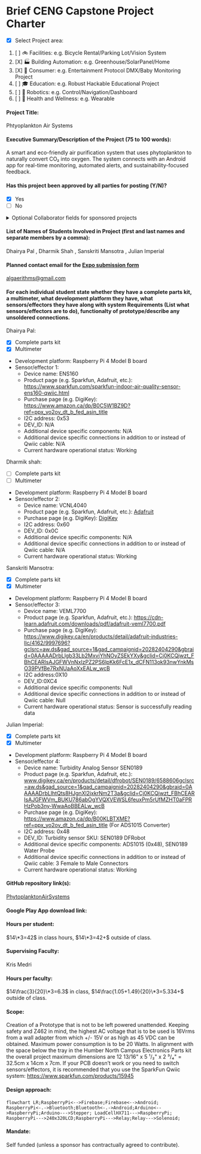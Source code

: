 # Brief CENG Capstone Project Charter
-  [x] Select Project area:
1. [ ] :bike: Facilities: e.g. Bicycle Rental/Parking Lot/Vision System
2. [X] :factory: Building Automation: e.g. Greenhouse/SolarPanel/Home
3. [X] :movie_camera: Consumer: e.g. Entertainment Protocol DMX/Baby Monitoring Project
4. [ ] :mortar_board: Education: e.g. Robust Hackable Educational Project
5. [ ] :robot: Robotics: e.g. Control/Navigation/Dashboard
6. [ ] :ski: Health and Wellness: e.g. Wearable
####  Project Title: 
Phtyoplankton Air Systems

####  Executive Summary/Description of the Project (75 to 100 words): 
A smart and eco-friendly air purification system that uses 
phytoplankton to naturally convert CO₂ into oxygen. The system connects with an Android app 
for real-time monitoring, automated alerts, and sustainability-focused feedback.

####  Has this project been approved by all parties for posting (Y/N)?
-  [x] Yes
-  [ ] No
<details><summary>Optional Collaborator fields for sponsored projects</summary>

#### Sponsoring Industry and Personnel: 
#### Hours contributed: 
#### Number of full-time employees, year established, private or not-for-profit: 
#### Value of equipment or access to equipment provided: 
#### FAST contribution: 
</details>

####  List of Names of Students Involved in Project (first and last names and separate members by a comma):
Dhairya Pal , Dharmik Shah , Sanskriti Mansotra , Julian Imperial

####  Planned contact email for the [Expo submission form](https://appliedtechnology.humber.ca/shows/past-shows/advanced-manufacturing-projects/advanced-manufacturing-student-submission-form.html)
algaerithms@gmail.com

####  For each individual student state whether they have a complete parts kit, a multimeter, what development platform they have, what sensors/effectors they have along with system Requirements (List what sensors/effectors are to do), functionalty of prototype/describe any unsoldered connections.
Dhairya Pal:
- [X] Complete parts kit
- [X] Multimeter
- Development platform: Raspberry Pi 4 Model B board
- Sensor/effector 1:
  - Device name: ENS160
  - Product page (e.g. Sparkfun, Adafruit, etc.): https://www.sparkfun.com/sparkfun-indoor-air-quality-sensor-ens160-qwiic.html
  - Purchase page (e.g. DigiKey): https://www.amazon.ca/dp/B0C5W1BZ9D?ref=ppx_yo2ov_dt_b_fed_asin_title
  - I2C address: 0x53
  - DEV_ID: N/A
  - Additional device specific components: N/A
  - Additional device specific connections in addition to or instead of Qwiic cable: N/A
  - Current hardware operational status: Working

Dharmik shah:
- [ ] Complete parts kit
- [ ] Multimeter
- Development platform: Raspberry Pi 4 Model B board
- Sensor/effector 2:
  - Device name: VCNL4040
  - Product page (e.g. Sparkfun, Adafruit, etc.): [Adafruit](https://cdn-learn.adafruit.com/downloads/pdf/adafruit-vcnl4040-proximity-sensor.pdf)
  - Purchase page (e.g. DigiKey): [DigiKey](https://www.digikey.ca/en/products/detail/adafruit-industries-llc/4161/10385108)
  - I2C address: 0x60
  - DEV_ID: 0x0C
  - Additional device specific components: N/A 
  - Additional device specific connections in addition to or instead of Qwiic cable: N/A 
  - Current hardware operational status: Working

Sanskriti Mansotra:
- [X] Complete parts kit
- [X] Multimeter
- Development platform: Raspberry Pi 4 Model B board
- Sensor/effector 3:
  - Device name: VEML7700
  - Product page (e.g. Sparkfun, Adafruit, etc.): https://cdn-learn.adafruit.com/downloads/pdf/adafruit-veml7700.pdf
  - Purchase page (e.g. DigiKey): https://www.digikey.ca/en/products/detail/adafruit-industries-llc/4162/9997696?gclsrc=aw.ds&gad_source=1&gad_campaignid=20282404290&gbraid=0AAAAADrbLlgb33Lb2MxvjYhNOyZSEkYXy&gclid=Cj0KCQjwzt_FBhCEARIsAJGFWVnNxIzPZ2PS6lpKk6FcE1x_dCFN113ok93nwYnkMsO39PVfBe7RxNUaAoXxEALw_wcB
  - I2C address:0X10
  - DEV_ID:0XC4
  - Additional device specific components: Null
  - Additional device specific connections in addition to or instead of Qwiic cable: Null
  - Current hardware operational status: Sensor is successfully reading data

Julian Imperial:
- [X] Complete parts kit
- [x] Multimeter
- Development platform: Raspberry Pi 4 Model B board
- Sensor/effector 4:
  - Device name: Turbidity Analog Sensor SEN0189 
  - Product page (e.g. Sparkfun, Adafruit, etc.): www.digikey.ca/en/products/detail/dfrobot/SEN0189/6588606gclsrc=aw.ds&gad_source=1&gad_campaignid=20282404290&gbraid=0AAAAADrbLlhtQts8HJgnXl2jxkrNm2T3a&gclid=Cj0KCQjwzt_FBhCEARIsAJGFWVm_BUKU786abOgYVQXVEWSL6feuxPm5rUfMZHT0aFPRHzPob3ny-WwaAoBBEALw_wcB
  - Purchase page (e.g. DigiKey): https://www.amazon.ca/dp/B00KLBTXME?ref=ppx_yo2ov_dt_b_fed_asin_title (For ADS1015 Converter)
  - I2C address: 0x48
  - DEV_ID: Turbidity sensor SKU: SEN0189 DFRobot
  - Additional device specific components: ADS1015 (0x48), SEN0189 Water Probe 
  - Additional device specific connections in addition to or instead of Qwiic cable: 3 Female to Male Connectors 
  - Current hardware operational status: Working

####  GitHub repository link(s):
[PhytoplanktonAirSystems](https://github.com/Algaerithms-Inc/PhytoplanktonAirSystems.git)

####  Google Play App download link:


#### Hours per student:
$14\*3=42$ in class hours, $14\*3=42+$ outside of class.

#### Supervising Faculty: 
Kris Medri   

####  Hours per faculty: 
$14\frac{3}{20}\*3=6.3$ in class, $14\frac{1.05+1.49}{20}\*3=5.334+$ outside of class.

####  Scope:
Creation of a Prototype that is not to be left powered unattended. Keeping safety and Z462 in mind, the highest AC voltage that is to be used is 16Vrms from a wall adapter from which +/- 15V or as high as 45 VDC can be obtained. Maximum power consumption is to be 20 Watts. In alignment with the space below the tray in the Humber North Campus Electronics Parts kit the overall project maximum dimensions are 12 13/16" x 5 ¹/₂" x 2 ³/₄" = 32.5cm x 14cm x 7cm. If your PCB doesn’t work or you need to switch sensors/effectors, it is recommended that you use the SparkFun Qwiic system: https://www.sparkfun.com/products/15945

####  Design approach:
```mermaid
flowchart LR;RaspberryPi<-->Firebase;Firebase<-->Android;
RaspberryPi<-.->Bluetooth;Bluetooth<-.->Android;Arduino<-->RaspberryPi;Arduino--->Stepper; LoadCellHX711--->RaspberryPi; RaspberryPi--->240x320LCD;RaspberryPi--->Relay;Relay--->Solenoid;
```
####  Mandate: 
Self funded (unless a sponsor has contractually agreed to contribute).
